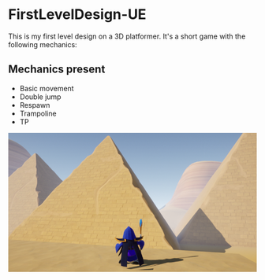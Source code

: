 # FirstLevelDesign-UE

This is my first level design on a 3D platformer. It's a short game with the following mechanics:

## Mechanics present

- Basic movement
- Double jump
- Respawn
- Trampoline
- TP

![Alt Text](thumbnail.png)

